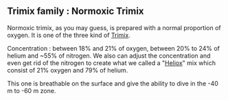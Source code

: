 ## Trimix family : Normoxic Trimix
Normoxic trimix, as you may guess, is prepared with a normal proportion of oxygen. It is one of the three kind of [Trimix](Trimix.md).

Concentration : between 18% and 21% of oxygen, between 20% to 24% of helium and ~55% of nitrogen. We also can adjust the concentration and even get rid of the nitrogen to create what we called a "[Heliox](https://en.wikipedia.org/wiki/Heliox)" mix which consist of 21% oxygen and 79% of helium.

This one is breathable on the surface and give the ability to dive in the -40 m to -60 m zone.
